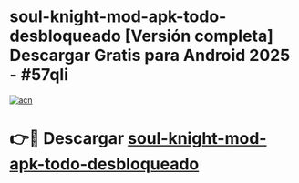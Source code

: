# soul-knight-mod-apk-todo-desbloqueado  [Versión completa] Descargar Gratis para Android 2025 - #57qli

[![acn](https://github.com/user-attachments/assets/0f9c940e-d8b0-45ae-aac7-cd30a18b3e1c)](https://apps.freeplayer.one?title=soul-knight-mod-apk-todo-desbloqueado&ref=9F)

# 👉🔴 Descargar [soul-knight-mod-apk-todo-desbloqueado](https://apps.freeplayer.one?title=soul-knight-mod-apk-todo-desbloqueado&ref=9F)